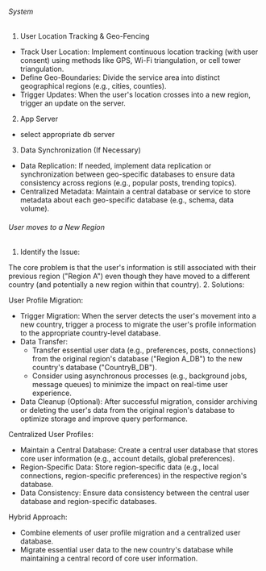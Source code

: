 ###### System
1. User Location Tracking & Geo-Fencing
- Track User Location: Implement continuous location tracking (with user consent) using methods like GPS, Wi-Fi triangulation, or cell tower triangulation.
- Define Geo-Boundaries: Divide the service area into distinct geographical regions (e.g., cities, counties).
- Trigger Updates: When the user's location crosses into a new region, trigger an update on the server.

2. App Server
- select appropriate db server

3. Data Synchronization (If Necessary)

- Data Replication: If needed, implement data replication or synchronization between geo-specific databases to ensure data consistency across regions (e.g., popular posts, trending topics).
- Centralized Metadata: Maintain a central database or service to store metadata about each geo-specific database (e.g., schema, data volume).


###### User moves to a New Region
1. Identify the Issue:

The core problem is that the user's information is still associated with their previous region ("Region A") even though they have moved to a different country (and potentially a new region within that country).
2. Solutions:

User Profile Migration:

- Trigger Migration: When the server detects the user's movement into a new country, trigger a process to migrate the user's profile information to the appropriate country-level database.
- Data Transfer:
    - Transfer essential user data (e.g., preferences, posts, connections) from the original region's database ("Region A_DB") to the new country's database ("CountryB_DB").
    - Consider using asynchronous processes (e.g., background jobs, message queues) to minimize the impact on real-time user experience.
- Data Cleanup (Optional): After successful migration, consider archiving or deleting the user's data from the original region's database to optimize storage and improve query performance.

Centralized User Profiles:

- Maintain a Central Database: Create a central user database that stores core user information (e.g., account details, global preferences).
- Region-Specific Data: Store region-specific data (e.g., local connections, region-specific preferences) in the respective region's database.
- Data Consistency: Ensure data consistency between the central user database and region-specific databases.

Hybrid Approach:

- Combine elements of user profile migration and a centralized user database.
- Migrate essential user data to the new country's database while maintaining a central record of core user information.